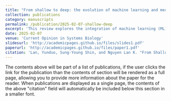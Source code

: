 ```yaml
---
title: "From shallow to deep: the evolution of machine learning and mechanistic model integration in cancer research"
collection: publications
category: manuscripts
permalink: /publication/2025-02-07-shallow-deep
excerpt: 'This review explores the integration of machine learning (ML) and mechanistic modelling to address challenges in computational biology, particularly in cancer research.'
date: 2025-02-07
venue: 'Current Opinion in Systems Biology'
slidesurl: 'http://academicpages.github.io/files/slides1.pdf'
paperurl: 'http://academicpages.github.io/files/paper1.pdf'
citation: 'Lan, Yunduo, Sung-Young Shin, and Nguyen Lan K. "From Shallow to Deep: The Evolution of Machine Learning and Mechanistic Model Integration in Cancer Research." *Current Opinion in Systems Biology*, February 7, 2025, 100541 [https://doi.org/10.1016/j.coisb.2025.100541](https://doi.org/10.1016/j.coisb.2025.100541)'
---
```


The contents above will be part of a list of publications, if the user clicks the link for the publication than the contents of section will be rendered as a full page, allowing you to provide more information about the paper for the reader. When publications are displayed as a single page, the contents of the above "citation" field will automatically be included below this section in a smaller font.